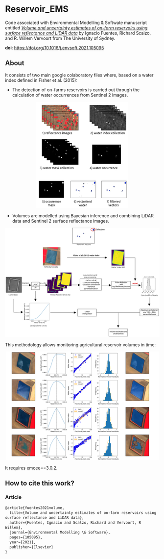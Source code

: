 # Reservoir_EMS

Code associated with Environmental Modelling & Softwate manuscript entitled [*Volume and uncertainty estimates of on-farm reservoirs using surface reflectance and LiDAR data*](https://www.sciencedirect.com/science/article/pii/S1364815221001389) by Ignacio Fuentes, Richard Scalzo, and R. Willem Vervoort from The University of Sydney.

**doi**: https://doi.org/10.1016/j.envsoft.2021.105095

## About

It consists of two main google colaboratory files where, based on a water index defined in Fisher et al. (2015):

* The detection of on-farms reservoirs is carried out through the calculation of water occurrences from Sentinel 2 images.
<p align="center">
  <img src="fig03.png" alt="method1" width="300">
</p>

* Volumes are modelled using Bayesian inference and combining LiDAR data and Sentinel 2 surface reflectance images.
<p align="center">
  <img src="fig04.png" alt="method1" width="700">
</p>

This methodology allows monitoring agricultural reservoir volumes in time:

<p align="center">
  <img src="fig12.png" alt="method1" width="500">
</p>

It requires emcee==3.0.2.

## How to cite this work?

### Article

```
@article{fuentes2021volume,
  title={Volume and uncertainty estimates of on-farm reservoirs using surface reflectance and LiDAR data},
  author={Fuentes, Ignacio and Scalzo, Richard and Vervoort, R Willem},
  journal={Environmental Modelling \& Software},
  pages={105095},
  year={2021},
  publisher={Elsevier}
}
```
